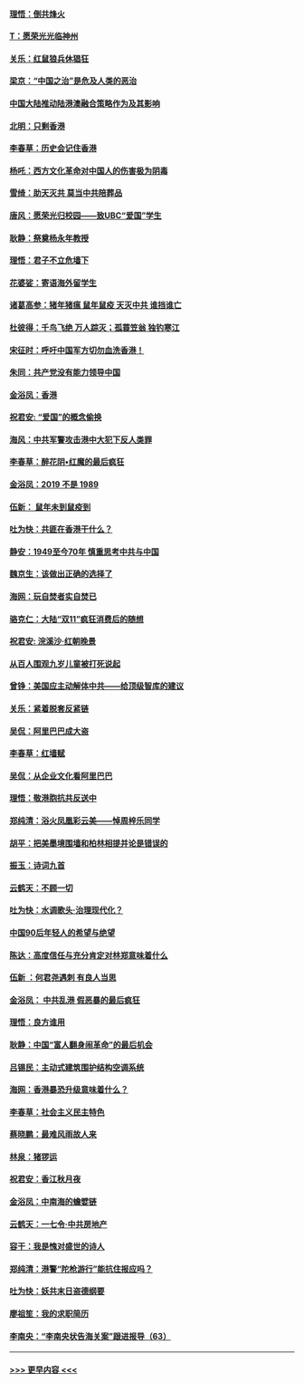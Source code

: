#### [理悟：倒共烽火](../pages/nsc993/n11668844.md?t=11210701) 
#### [T：愿荣光光临神州](../pages/nsc993/n11668421.md?t=11210701) 
#### [关乐：红鼠狼兵休猖狂](../pages/nsc993/n11668378.md?t=11210701) 
#### [梁京：“中国之治”是危及人类的恶治](../pages/nsc993/n11668328.md?t=11210701) 
#### [中国大陆推动陆港澳融合策略作为及其影响](../pages/nsc993/n11668157.md?t=11210701) 
#### [北明：只剩香港](../pages/nsc993/n11668002.md?t=11210701) 
#### [李春草：历史会记住香港](../pages/nsc993/n11667927.md?t=11210701) 
#### [杨吒：西方文化革命对中国人的伤害极为阴毒](../pages/nsc993/n11664521.md?t=11210701) 
#### [雪绮：助天灭共 莫当中共陪葬品](../pages/nsc993/n11662650.md?t=11210701) 
#### [唐风：愿荣光归校园——致UBC“爱国”学生](../pages/nsc993/n11662194.md?t=11210701) 
#### [耿静：祭奠杨永年教授](../pages/nsc993/n11662514.md?t=11210701) 
#### [理悟：君子不立危墙下](../pages/nsc993/n11662172.md?t=11210701) 
#### [花婆娑：寄语海外留学生](../pages/nsc993/n11662121.md?t=11210701) 
#### [诸葛高参：猪年猪瘟 鼠年鼠疫 天灭中共 谁挡谁亡](../pages/nsc993/n11661980.md?t=11210701) 
#### [杜彼得：千鸟飞绝 万人踪灭；孤蓑笠翁 独钓寒江](../pages/nsc993/n11661170.md?t=11210701) 
#### [宋征时：呼吁中国军方切勿血洗香港！](../pages/nsc993/n11415318.md?t=11210701) 
#### [朱同：共产党没有能力领导中国](../pages/nsc993/n11660421.md?t=11210701) 
#### [金浴凤：香港](../pages/nsc993/n11660419.md?t=11210701) 
#### [祝君安: “爱国”的概念偷换](../pages/nsc993/n11659706.md?t=11210701) 
#### [海风：中共军警攻击港中大犯下反人类罪](../pages/nsc993/n11659632.md?t=11210701) 
#### [李春草：醉花阴•红魔的最后疯狂](../pages/nsc993/n11659287.md?t=11210701) 
#### [金浴凤：2019 不是 1989](../pages/nsc993/n11657663.md?t=11210701) 
#### [伍新： 鼠年未到鼠疫到](../pages/nsc993/n11655098.md?t=11210701) 
#### [吐为快：共匪在香港干什么？](../pages/nsc993/n11654891.md?t=11210701) 
#### [静安：1949至今70年 慎重思考中共与中国](../pages/nsc993/n11651244.md?t=11210701) 
#### [魏京生：该做出正确的选择了](../pages/nsc993/n11653084.md?t=11210701) 
#### [海网：玩自焚者实自焚已](../pages/nsc993/n11652423.md?t=11210701) 
#### [骆克仁：大陆“双11”疯狂消费后的随想](../pages/nsc993/n11652305.md?t=11210701) 
#### [祝君安: 浣溪沙·红朝晚景](../pages/nsc993/n11652258.md?t=11210701) 
#### [从百人围观九岁儿童被打死说起](../pages/nsc993/n11651030.md?t=11210701) 
#### [曾铮：美国应主动解体中共——给顶级智库的建议](../pages/nsc993/n11649888.md?t=11210701) 
#### [关乐：紧着脱套反紧链](../pages/nsc993/n11649069.md?t=11210701) 
#### [吴侃：阿里巴巴成大盗](../pages/nsc993/n11645523.md?t=11210701) 
#### [李春草：红墙赋](../pages/nsc993/n11646389.md?t=11210701) 
#### [吴侃：从企业文化看阿里巴巴](../pages/nsc993/n11645476.md?t=11210701) 
#### [理悟：敬港胞抗共反送中](../pages/nsc993/n11645466.md?t=11210701) 
#### [郑纯清：浴火凤凰彩云美——悼周梓乐同学](../pages/nsc993/n11645155.md?t=11210701) 
#### [胡平：把美墨境围墙和柏林相提并论是错误的](../pages/nsc993/n11645134.md?t=11210701) 
#### [振玉：诗词九首](../pages/nsc993/n11644081.md?t=11210701) 
#### [云鹤天：不顾一切](../pages/nsc993/n11643508.md?t=11210701) 
#### [吐为快：水调歌头·治理现代化？](../pages/nsc993/n11643485.md?t=11210701) 
#### [中国90后年轻人的希望与绝望](../pages/nsc993/n11642317.md?t=11210701) 
#### [陈达：高度信任与充分肯定对林郑意味着什么](../pages/nsc993/n11641441.md?t=11210701) 
#### [伍新 ：何君尧遇刺 有良人当思](../pages/nsc993/n11641503.md?t=11210701) 
#### [金浴凤： 中共乱港  假恶暴的最后疯狂](../pages/nsc993/n11641495.md?t=11210701) 
#### [理悟：良方谁用](../pages/nsc993/n11641463.md?t=11210701) 
#### [耿静：中国“富人翻身闹革命”的最后机会](../pages/nsc993/n11640655.md?t=11210701) 
#### [吕锡民：主动式建筑围护结构空调系统](../pages/nsc993/n11640168.md?t=11210701) 
#### [海网：香港暴恐升级意味着什么？](../pages/nsc993/n11635904.md?t=11210701) 
#### [李春草：社会主义民主特色](../pages/nsc993/n11634657.md?t=11210701) 
#### [蔡晓鹏：最难风雨故人来](../pages/nsc993/n11633145.md?t=11210701) 
#### [林泉：猪猡运](../pages/nsc993/n11631469.md?t=11210701) 
#### [祝君安：香江秋月夜](../pages/nsc993/n11631440.md?t=11210701) 
#### [金浴凤：中南海的蟾嬖链](../pages/nsc993/n11631290.md?t=11210701) 
#### [云鹤天：一七令·中共房地产](../pages/nsc993/n11630084.md?t=11210701) 
#### [容干：我是愧对盛世的诗人](../pages/nsc993/n11630059.md?t=11210701) 
#### [郑纯清：港警“陀枪游行”能抗住报应吗？](../pages/nsc993/n11629999.md?t=11210701) 
#### [吐为快：妖共末日盗德纲要](../pages/nsc993/n11628610.md?t=11210701) 
#### [廖祖笙：我的求职简历](../pages/nsc993/n11628492.md?t=11210701) 
#### [李南央：“李南央状告海关案”跟进报导（63）](../pages/nsc993/n11627039.md?t=11210701) 

----
#### [ >>> 更早内容 <<< ](../indexes/nsc993-earlier.md)
